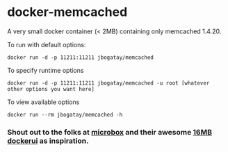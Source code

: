 docker-memcached
================

A very small docker container (&lt; 2MB) containing only memcached 1.4.20.

To run with default options:

    docker run -d -p 11211:11211 jbogatay/memcached

To specify runtime options

    docker run -d -p 11211:11211 jbogatay/memcached -u root [whatever other options you want here]

To view available options

    docker run --rm jbogatay/memcached -h



### Shout out to the folks at [microbox](http://microbox.io) and their awesome [16MB  dockerui](https://github.com/microbox/dockerui) as inspiration.

